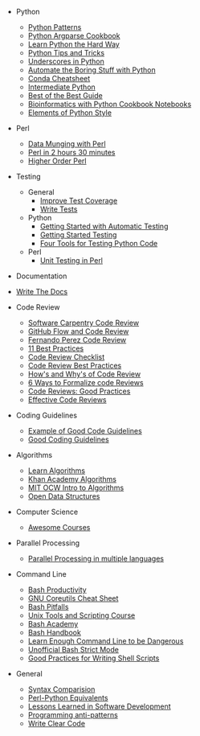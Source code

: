 * Python
  * [Python Patterns](http://matthiaseisen.com/pp/)
  * [Python Argparse Cookbook](http://mkaz.com/2014/07/26/python-argparse-cookbook/)
  * [Learn Python the Hard Way](http://learnpythonthehardway.org/book/index.html)
  * [Python Tips and Tricks](https://www.airpair.com/python/posts/python-tips-and-traps)
  * [Underscores in Python](http://shahriar.svbtle.com/underscores-in-python)
  * [Automate the Boring Stuff with Python](https://automatetheboringstuff.com/)
  * [Conda Cheatsheet](http://conda.pydata.org/docs/_downloads/conda-cheatsheet.pdf)
  * [Intermediate Python](http://book.pythontips.com/en/latest/)
  * [Best of the Best Guide](https://gist.github.com/sloria/7001839)
  * [Bioinformatics with Python Cookbook Notebooks](https://github.com/tiagoantao/bioinf-python)
  * [Elements of Python Style](https://github.com/amontalenti/elements-of-python-style)

* Perl
  * [Data Munging with Perl](http://perlhacks.com/dmp.pdf)
  * [Perl in 2 hours 30 minutes](http://qntm.org/files/perl/perl.html)
  * [Higher Order Perl](http://hop.perl.plover.com/book/pdf/HigherOrderPerl.pdf)

* Testing
  * General
    * [Improve Test Coverage](http://blog.fogcreek.com/taming-a-wild-testless-code-beast-4-steps-to-improving-test-coverage/)
    * [Write Tests](http://matthewrocklin.com/blog/work/2016/02/08/tests)
  * Python
    * [Getting Started with Automatic Testing](http://www.reddit.com/r/Python/comments/1drv59/getting_started_with_automated_testing/)  
    * [Getting Started Testing](http://pyvideo.org/video/2674/getting-started-testing)
    * [Four Tools for Testing Python Code](http://tjelvarolsson.com/blog/four-tools-for-testing-your-python-code/)
  * Perl
    * [Unit Testing in Perl](http://jmdeldin.com/bioinf/testing/index.html)

* Documentation
 * [Write The Docs](http://docs.writethedocs.org/starting/)

* Code Review
  * [Software Carpentry Code Review](http://software-carpentry.org/v5/novice/extras/02-review.html)
  * [GitHub Flow and Code Review](http://dandemeyere.com/blog/code-review)
  * [Fernando Perez Code Review](http://fperez.org/py4science/code_reviews.html)
  * [11 Best Practices](http://smartbear.com/SmartBear/media/pdfs/WP-CC-11-Best-Practices-of-Peer-Code-Review.pdf)
  * [Code Review Checklist](http://blog.fogcreek.com/increase-defect-detection-with-our-code-review-checklist-example/)
  * [Code Review Best Practices](http://kevinlondon.com/2015/05/05/code-review-best-practices.html)
  * [How's and Why's of Code Review](http://mikhail.io/2015/05/peer-code-review-whys-hows-and-whats/)
  * [6 Ways to Formalize code Reviews](http://blog.codacy.com/2015/06/18/6-ways-to-formalize-and-enforce-code-reviews/)
  * [Code Reviews: Good Practices](https://medium.com/@gitcolony/code-reviews-good-practices-3d5aad5b4d53#.mkw5lzf6d)
  * [Effective Code Reviews](https://10kloc.wordpress.com/2016/04/03/effective-code-reviews/)

* Coding Guidelines
  * [Example of Good Code Guidelines](http://khmer.readthedocs.org/en/v1.0/development.html)
  * [Good Coding Guidelines](http://pycogent.org/coding_guidelines.html)

* Algorithms
  * [Learn Algorithms](http://www.learnalgorithms.in/)
  * [Khan Academy Algorithms](https://www.khanacademy.org/computing/computer-science/algorithms)
  * [MIT OCW Intro to Algorithms](http://ocw.mit.edu/courses/electrical-engineering-and-computer-science/6-046j-introduction-to-algorithms-sma-5503-fall-2005/video-lectures/)
  * [Open Data Structures](http://opendatastructures.org/)

* Computer Science
  * [Awesome Courses](https://github.com/prakhar1989/awesome-courses)

* Parallel Processing
  * [Parallel Processing in multiple languages](http://blog.dominoup.com/simple-parallelization/)

* Command Line
  * [Bash Productivity](https://developer.atlassian.com/blog/2015/02/ten-tips-for-wonderful-bash-productivity/)
  * [GNU Coreutils Cheat Sheet](http://www.catonmat.net/download/gnu-coreutils-cheat-sheet.pdf)
  * [Bash Pitfalls](http://bash.cumulonim.biz/BashPitfalls.html)
  * [Unix Tools and Scripting Course](http://www.cs.cornell.edu/courses/CS2043/2014sp/)
  * [Bash Academy](http://www.bash.academy)
  * [Bash Handbook](https://github.com/denysdovhan/bash-handbook)
  * [Learn Enough Command Line to be Dangerous](http://www.learnenough.com/command-line-tutorial)
  * [Unofficial Bash Strict Mode](http://redsymbol.net/articles/unofficial-bash-strict-mode/)
  * [Good Practices for Writing Shell Scripts](http://www.yoone.eu/articles/2-good-practices-for-writing-shell-scripts.html)

* General
  * [Syntax Comparision](http://rigaux.org/language-study/syntax-across-languages/)
  * [Perl-Python Equivalents](http://www.lemoda.net/perl/perl-python/index.html)
  * [Lessons Learned in Software Development](http://henrikwarne.com/2015/04/16/lessons-learned-in-software-development/)
  * [Programming anti-patterns](http://sahandsaba.com/nine-anti-patterns-every-programmer-should-be-aware-of-with-examples.html)
  * [Write Clear Code](http://kbroman.org/Tools4RR/assets/lectures/07_clearcode_withnotes.pdf)
